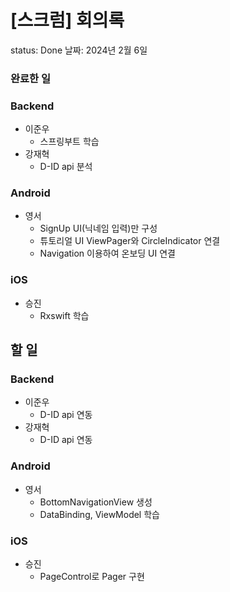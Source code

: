 # [스크럼] 회의록

status: Done
날짜: 2024년 2월 6일

### 완료한 일

### Backend

- 이준우
    - 스프링부트 학습
- 강재혁
    - D-ID api 분석

### Android

- 영서
    - SignUp UI(닉네임 입력)만 구성
    - 튜토리얼 UI ViewPager와 CircleIndicator 연결
    - Navigation 이용하여 온보딩 UI 연결

### iOS

- 승진
    - Rxswift 학습

## 할 일

### Backend

- 이준우
    - D-ID api 연동
- 강재혁
    - D-ID api 연동

### Android

- 영서
    - BottomNavigationView 생성
    - DataBinding, ViewModel 학습

### iOS

- 승진
    - PageControl로 Pager 구현
